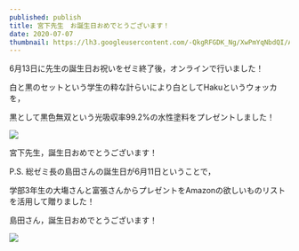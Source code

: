 ```yaml
---
published: publish
title: 宮下先生　お誕生日おめでとうございます！
date: 2020-07-07
thumbnail: https://lh3.googleusercontent.com/-QkgRFGDK_Ng/XwPmYqNbdQI/AAAAAAAAT2U/V-6-4FBjC4gLNn6qAX3PV5BWPFRXC0k8wCE0YBhgLKq4EAL1OcqzfaI2_Wmts1DTLBHu_cCjoPy4FCxz2e_w21TcDghVRPFebluDUyHTyPvgdXKV7FN2FJho_TQyKLI0lBqc2r2yPbVZcDSW0LsLnJO86vMpVvkf3JL_K0ezFwkoqnKEhKmYuKZe9faS-kVp75i_c8IT6lcLYPq4iQ8SSz4q436KJBpTwgGu8UTv51_PvjeD1ZxPQxFdetvuEIwuLtMtayZJany6ZcC8TkSPS8HmSMfRAM1tncntRp7eraIr7cIExWiWeesYbmqGjs9Cdh5lDaR7nKOtb-Y4SXpM_YsbGrPfN-xP-871KOUs44ukXXMlp7mkdysITT9zW9YfLMO0IOnIt3yX-FZdYOMrEMsZXADXIz9eAT5Cj-vhsc9gyWGRqnKN_tt5V5dm76PzSc5-hObvXdghAShx6oCPe_nYRtq2Mke5Loh_P8xSr9iBlcc7w4BtSPE-T5-8pwLx3BppzblbT46Inh_1qizLevfW8YqSevvt-BlXOx5RuX0DkxbTPZ0dotrL9bqx1ByGuGqAPtXbE_obmnIMH6ZEQi_WZWbIXRHBLyPJ4zP53YaXlZDwoKKZY5f5lATzwA8EIYkMGgH59Ay7iawBWlSAjKPTcHYEoLQ_P34meLcrqj-y8IXvzYe2TNWzBjCHK2byuobSUZu4vGqpkhebC8sT1Lvqpp_czCUcrr5a3Xz27YBDnm1uS0Xd_MSX-azpMYqB0__tbHd6e8FbLTe0HpCM8MKnPj_gF/%25E5%25AE%25AE%25E4%25B8%258B%25E8%25AA%2595%25E7%2594%259F%25E6%2597%25A5.png
---
```

6月13日に先生の誕生日お祝いをゼミ終了後，オンラインで行いました！

白と黒のセットという学生の粋な計らいにより白としてHakuというウォッカを，

黒として黒色無双という光吸収率99.2%の水性塗料をプレゼントしました！

![](https://lh3.googleusercontent.com/-9vPZ9nkuEtA/XwPmYsDT-QI/AAAAAAAAT2Y/5QHFJRZJb4EatQd9BRa4-ABES0pBtYY9QCE0YBhgLKq4EAL1OcqxdjuzVmsPcevRDD-oOpSj_6j213P3Ru3Jk8cdfy0-Eh4w_YUaaJnUtg5mXmxi2-pc8GpoUA8wWmFh-SuHygIFoNtGfhNQ9_Jwz7RSdCXEYTz6WSjMaB6qsuwTQQS0yz8loJA4FfBCTFuzZys0EMXFJquTpsryiSCu2swLKF5f6RGbAoE0jLVFUDCn-kgouWkRL1xp_iHZvoSE5FAAKRsJwTTDczmWHRrK_uKCEdib5bk6agxphxVAJMsy1svysdB4N8yInTJGpNyreqbOVHv1HAvGf5Y2w1R9nZfyYP2xzaz9fMTimGkrB4qpsPK3IN6CqzzAPCktVcXHpTRcie9-wV4LmRL0oqrb5CETAwZZhL0KWVJercnMF-z2y_4VCJRPKkDsXuQSUMPtG5sNXOXyrvPQEsgeLnIaV1-HUwnhWe-GRaOXSCZtK0H61P5MVU6d3drYT3hm0Ip_P7MugUjhBFYAE9gvj2XRm8-3LJyiKNztzlbPUIeJA7SZE854cp8RUcadCwgXPnzA2WCpESvjO0LYP6WJKqxvDOC-M6dko0aT1_Tzc3C5-fk-7WyqNiWje0Y113faeHIHxz1x76cAX3t8V8JsazuRb4UUOeEkdRTJUeTC673dWtVKXx2W_CeCtwh5ITR2Olep_46xjJKCgHrqvk3o_VkyAwEdHULVa9NzWcIN5XG-c7x9CMSKBJYJcAs0hI7JEJWwyjv4CAux3thWkboqwXW0EMNTSj_gF/%25E5%25AE%25AE%25E4%25B8%258B%25E8%25AA%2595%25E3%2583%2597%25E3%2583%25AC.png)



宮下先生，誕生日おめでとうございます！

P.S. 総ゼミ長の島田さんの誕生日が6月11日ということで，

学部3年生の大塲さんと富張さんからプレゼントをAmazonの欲しいものリストを活用して贈りました！

島田さん，誕生日おめでとうございます！

![](https://lh3.googleusercontent.com/-uBLypC2VRAI/XwPmYoMLptI/AAAAAAAAT2Y/LYSl4esR2r0HhUtwct4j5Abdx5crIwTsgCE0YBhgLKq4EAL1Ocqz4_EabctBbwtKls6yZq9I9GyXoKAH866YO_kcUt8_8VhmIjlkBEmcYczNZvJahn_6K37ZTXtk07bhNMunmcUSkT2eFt7blhwpn08AENcTDy2QMHpRkdZhXJhiJIh2RzPxWiL7IVHRq--KgTJUwZhZMN2GV0cmAIFQmRV_l4JVwhLwk9kHxrZMQy4CImURA84xmWphuFy5RTkO9kWfm7swqj30Op6Vo2h_y6qaooiIXBz8vM0v5xmijtZj3-gllKBxSaCrnd43yPYFD_-0IYtNAau-rnZPYN1b2drpJufnauHJ4lUpKJPOnBCkbZwNz2JACtQ03ki9_3-egz2g4uaHsSOGBRisg5rZidMwenDcCopvjn10Zl6dqg8DL_xS7-LttaA1LJRNrgkszEvX38B_E4PM1P1CBWTOjs_UOr8YCr55fNp6k-h_h8Rxhl0lLFDAw6mCcBHaF2NTX6s48xV3JL0Kr4WN81cVl1df3ZC6qJdpgZ5SpZe04fA_YwpNao3fSf1H5rQb9DBHd8ByhStoI8jQ7l05UGcf1Z5Phza9d4UVRCiTgGiop6yXBWTDx5WY63wxgmhIVcv42FPaKXnNulDY90w2pmqYKCnuSHA_ybU2ivdw0t1nZh0kZU0KAcC7trF_tskVT4spBMZUu8wygwjeoipU6OzlR102l14gn38q-w9IRfA9YlDjTqQVJxkkqQ9yhtG7JpQCypAFKmKGP5MhrEat8BRo9MJPSj_gF/%25E5%25B3%25B6%25E7%2594%25B0%25E8%25AA%2595%25E3%2583%2597%25E3%2583%25AC.png)